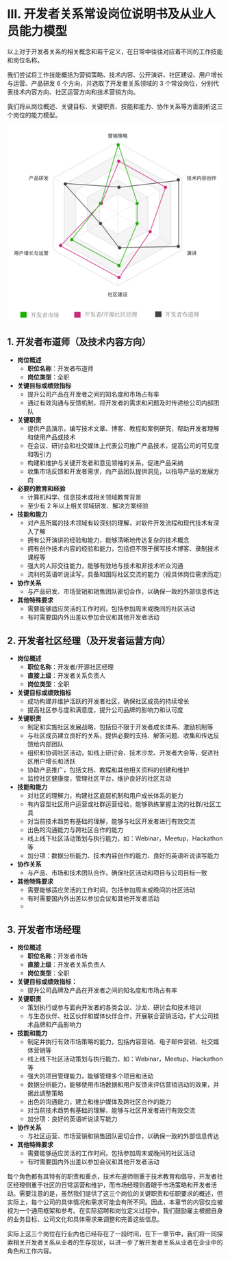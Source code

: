 # Ⅲ. 开发者关系常设岗位说明书及从业人员能力模型

以上对于开发者关系的相关概念和若干定义，在日常中往往对应着不同的工作技能和岗位名称。

我们尝试将工作技能概括为营销策略、技术内容、公开演讲、社区建设、用户增长与运营、产品研发 6 个方向，并选取了开发者关系领域的 3 个常设岗位，分别代表技术内容方向、社区运营方向和技术营销方向。

我们将从岗位概述、关键目标、关键职责、技能和能力、协作关系等方面剖析这三个岗位的能力模型。


![开发者关系常设岗位说明书及从业人员能力模型](../attachments/devrel_competency_model.jpg)


## 1. 开发者布道师（及技术内容方向）
* **岗位概述**
  * **职位名称**：开发者布道师
  * **岗位类型**：全职
* **关键目标或绩效指标**
  * 提升公司产品在开发者之间的知名度和市场占有率
  * 通过有效沟通与反馈机制，将开发者的需求和问题及时传递给公司内部团队
* **关键职责**
  * 提供产品演示，编写技术文章、博客、教程和案例研究，帮助开发者理解和使用产品或技术
  * 在会议、研讨会和社交媒体上代表公司推广产品技术，提高公司的可见度和吸引力
  * 构建和维护与关键开发者和意见领袖的关系，促进产品采纳
  * 收集市场反馈和开发者需求，向产品团队提供洞见，以指导产品的发展方向
* **必要的教育和经验**
  * 计算机科学、信息技术或相关领域教育背景
  * 至少有 2 年以上相关领域研发、解决方案经验
* **技能和能力**
  * 对产品所属的技术领域有较深刻的理解，对软件开发流程和现代技术有深入了解
  * 拥有公开演讲的经验和能力，能够清晰地传达复杂的技术概念
  * 拥有创作技术内容的经验和能力，包括但不限于撰写技术博客、录制技术课程等
  * 强大的人际交往能力，能够有效地与技术和非技术听众沟通
  * 流利的英语听说读写，具备和国际社区交流的能力（视具体岗位需求而定）
* **协作关系**
  * 与产品研发、市场营销和销售团队密切合作，以确保一致的外部信息传达
* **其他特殊要求**
  * 需要能够适应灵活的工作时间，包括参加周末或晚间的社区活动
  * 有时需要国内外出差以参加会议和其他开发者活动

## 2. 开发者社区经理（及开发者运营方向）
* **岗位概述**
  * **职位名称**：开发者/开源社区经理
  * **直接上级**：开发者关系负责人
  * **岗位类型**：全职
* **关键目标或绩效指标**
  * 成功构建并维护活跃的开发者社区，确保社区成员的持续增长
  * 提高社区参与度和满意度，提升公司品牌的影响力和认可度
* **关键职责**
  * 制定和实施社区发展战略，包括但不限于开发者成长体系、激励机制等
  * 与社区成员建立良好的关系，提供必要的支持、解答问题、收集和传达反馈给内部团队
  * 组织和协调社区活动，如线上研讨会、技术沙龙、开发者大会等，促进社区用户增长和活跃
  * 协助产品推广，包括文档、教程和其他相关资料的创建和维护
  * 监控社区健康度，管理社区平台，维护良好的社区互动
* **技能和能力**
  * 对社区的理解力，构建社区底层机制和用户成长体系的能力
  * 有内容型社区用户运营或社群运营经验，能够熟练掌握主流的社群/社区工具
  * 对当前技术趋势有基础的理解，能够与社区开发者进行有效交流
  * 出色的沟通能力与跨社区合作的能力
  * 线上线下社区活动策划与执行能力，如：Webinar，Meetup，Hackathon 等
  * 加分项：数据分析能力、技术内容创作的能力、良好的英语听说读写能力
* **协作关系**
  * 与产品、市场和技术团队合作，确保社区活动和项目与公司目标一致
* **其他特殊要求**
  * 需要能够适应灵活的工作时间，包括参加周末或晚间的社区活动
  * 有时需要国内外出差以参加会议和其他开发者活动
  * 
## 3. 开发者市场经理
* **岗位概述**
  * **职位名称**：开发者市场
  * **直接上级**：开发者关系负责人
  * **岗位类型**：全职
* **关键目标或绩效指标：**
  * 提升公司品牌及产品在开发者之间的知名度和市场占有率
* **关键职责**
  * 策划执行或参与面向开发者的各类会议、沙龙、研讨会和技术培训
  * 与生态伙伴、社区伙伴和媒体伙伴合作，开展联合营销活动，扩大公司技术品牌和产品影响力
* **技能和能力**
  * 制定并执行有效市场策略的能力，包括内容营销、电子邮件营销、社交媒体营销等
  * 线上线下社区活动策划与执行能力，如：Webinar，Meetup，Hackathon 等
  * 强大的项目管理能力，能够管理多个项目和活动
  * 数据分析能力，能够使用市场数据和用户反馈来评估营销活动的效果，并据此调整策略
  * 出色的沟通能力，建立和维护媒体及跨社区合作的能力
  * 对当前技术趋势有基础的理解，能够与社区开发者进行有效交流
  * 加分项：良好的英语听说读写能力
* **协作关系**
  * 与社区运营、市场营销和销售团队密切合作，以确保一致的外部信息传达
* **其他特殊要求**
  * 需要能够适应灵活的工作时间，包括参加周末或晚间的社区活动
  * 有时需要国内外出差以参加会议和其他开发者活动

每个角色都有其特有的职责和重点，技术布道师侧重于技术教育和倡导，开发者社区经理侧重于社区的日常运营和维护，而市场经理则着眼于市场策略和开发者活动。需要注意的是，虽然我们提供了这三个岗位的关键职责和任职要求的概述，但实际上，每个公司的具体情况和需求可能会有所不同。因此，本章节的内容仅应被视为一个通用框架和参考。在实际招聘和岗位定义过程中，我们鼓励雇主根据自身的业务目标、公司文化和具体需求来调整和完善这些信息。

实际上这三个岗位在行业内也已经存在了一段时间，在下一章节中，我们将一同探索相关开发者关系从业者的生存现状，以进一步了解开发者关系从业者在企业中的角色和工作内容。